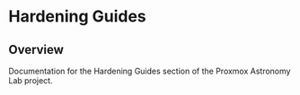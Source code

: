 # Hardening Guides

## Overview

Documentation for the Hardening Guides section of the Proxmox Astronomy Lab project.

